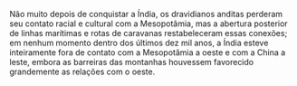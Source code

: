 ﻿Não muito depois de conquistar a Índia, os dravidianos anditas perderam seu contato racial e cultural com a Mesopotâmia, mas a abertura posterior de linhas marítimas e rotas de caravanas restabeleceram essas conexões; em nenhum momento dentro dos últimos dez mil anos, a Índia esteve inteiramente fora de contato com a Mesopotâmia a oeste e com a China a leste, embora as barreiras das montanhas houvessem favorecido grandemente as relações com o oeste.